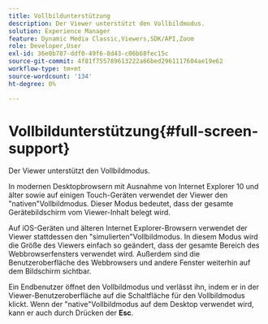 ```yaml
---
title: Vollbildunterstützung
description: Der Viewer unterstützt den Vollbildmodus.
solution: Experience Manager
feature: Dynamic Media Classic,Viewers,SDK/API,Zoom
role: Developer,User
exl-id: 36e0b787-ddf0-49f6-8d43-c06b68fec15c
source-git-commit: 4f81f755789613222a66bed2961117604ae19e62
workflow-type: tm+mt
source-wordcount: '134'
ht-degree: 0%

---
```


# Vollbildunterstützung{#full-screen-support}

Der Viewer unterstützt den Vollbildmodus.

In modernen Desktopbrowsern mit Ausnahme von Internet Explorer 10 und älter sowie auf einigen Touch-Geräten verwendet der Viewer den &quot;nativen&quot;Vollbildmodus. Dieser Modus bedeutet, dass der gesamte Gerätebildschirm vom Viewer-Inhalt belegt wird.

Auf iOS-Geräten und älteren Internet Explorer-Browsern verwendet der Viewer stattdessen den &quot;simulierten&quot;Vollbildmodus. In diesem Modus wird die Größe des Viewers einfach so geändert, dass der gesamte Bereich des Webbrowserfensters verwendet wird. Außerdem sind die Benutzeroberfläche des Webbrowsers und andere Fenster weiterhin auf dem Bildschirm sichtbar.

Ein Endbenutzer öffnet den Vollbildmodus und verlässt ihn, indem er in der Viewer-Benutzeroberfläche auf die Schaltfläche für den Vollbildmodus klickt. Wenn der &quot;native&quot;Vollbildmodus auf dem Desktop verwendet wird, kann er auch durch Drücken der **Esc**.
